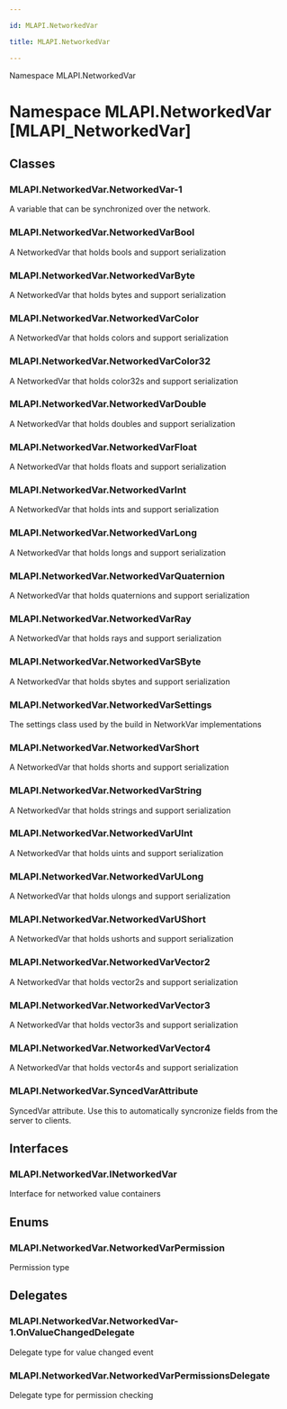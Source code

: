 ```yaml
---

id: MLAPI.NetworkedVar

title: MLAPI.NetworkedVar

---
```


Namespace MLAPI.NetworkedVar

# Namespace MLAPI.NetworkedVar [MLAPI_NetworkedVar]

<div class="markdown level0 summary" markdown="1">

</div>

<div class="markdown level0 conceptual" markdown="1">

</div>

<div class="markdown level0 remarks" markdown="1">

</div>

## Classes

### MLAPI.NetworkedVar.NetworkedVar-1

<div class="section" markdown="1">

A variable that can be synchronized over the network.

</div>

### MLAPI.NetworkedVar.NetworkedVarBool

<div class="section" markdown="1">

A NetworkedVar that holds bools and support serialization

</div>

### MLAPI.NetworkedVar.NetworkedVarByte

<div class="section" markdown="1">

A NetworkedVar that holds bytes and support serialization

</div>

### MLAPI.NetworkedVar.NetworkedVarColor

<div class="section" markdown="1">

A NetworkedVar that holds colors and support serialization

</div>

### MLAPI.NetworkedVar.NetworkedVarColor32

<div class="section" markdown="1">

A NetworkedVar that holds color32s and support serialization

</div>

### MLAPI.NetworkedVar.NetworkedVarDouble

<div class="section" markdown="1">

A NetworkedVar that holds doubles and support serialization

</div>

### MLAPI.NetworkedVar.NetworkedVarFloat

<div class="section" markdown="1">

A NetworkedVar that holds floats and support serialization

</div>

### MLAPI.NetworkedVar.NetworkedVarInt

<div class="section" markdown="1">

A NetworkedVar that holds ints and support serialization

</div>

### MLAPI.NetworkedVar.NetworkedVarLong

<div class="section" markdown="1">

A NetworkedVar that holds longs and support serialization

</div>

### MLAPI.NetworkedVar.NetworkedVarQuaternion

<div class="section" markdown="1">

A NetworkedVar that holds quaternions and support serialization

</div>

### MLAPI.NetworkedVar.NetworkedVarRay

<div class="section" markdown="1">

A NetworkedVar that holds rays and support serialization

</div>

### MLAPI.NetworkedVar.NetworkedVarSByte

<div class="section" markdown="1">

A NetworkedVar that holds sbytes and support serialization

</div>

### MLAPI.NetworkedVar.NetworkedVarSettings

<div class="section" markdown="1">

The settings class used by the build in NetworkVar implementations

</div>

### MLAPI.NetworkedVar.NetworkedVarShort

<div class="section" markdown="1">

A NetworkedVar that holds shorts and support serialization

</div>

### MLAPI.NetworkedVar.NetworkedVarString

<div class="section" markdown="1">

A NetworkedVar that holds strings and support serialization

</div>

### MLAPI.NetworkedVar.NetworkedVarUInt

<div class="section" markdown="1">

A NetworkedVar that holds uints and support serialization

</div>

### MLAPI.NetworkedVar.NetworkedVarULong

<div class="section" markdown="1">

A NetworkedVar that holds ulongs and support serialization

</div>

### MLAPI.NetworkedVar.NetworkedVarUShort

<div class="section" markdown="1">

A NetworkedVar that holds ushorts and support serialization

</div>

### MLAPI.NetworkedVar.NetworkedVarVector2

<div class="section" markdown="1">

A NetworkedVar that holds vector2s and support serialization

</div>

### MLAPI.NetworkedVar.NetworkedVarVector3

<div class="section" markdown="1">

A NetworkedVar that holds vector3s and support serialization

</div>

### MLAPI.NetworkedVar.NetworkedVarVector4

<div class="section" markdown="1">

A NetworkedVar that holds vector4s and support serialization

</div>

### MLAPI.NetworkedVar.SyncedVarAttribute

<div class="section" markdown="1">

SyncedVar attribute. Use this to automatically syncronize fields from
the server to clients.

</div>

## Interfaces

### MLAPI.NetworkedVar.INetworkedVar

<div class="section" markdown="1">

Interface for networked value containers

</div>

## Enums

### MLAPI.NetworkedVar.NetworkedVarPermission

<div class="section" markdown="1">

Permission type

</div>

## Delegates

### MLAPI.NetworkedVar.NetworkedVar-1.OnValueChangedDelegate

<div class="section" markdown="1">

Delegate type for value changed event

</div>

### MLAPI.NetworkedVar.NetworkedVarPermissionsDelegate

<div class="section" markdown="1">

Delegate type for permission checking

</div>
